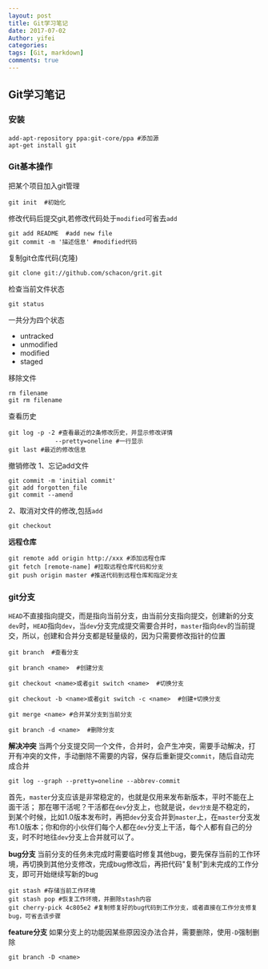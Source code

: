 ```yaml
---
layout: post
title: Git学习笔记
date: 2017-07-02
Author: yifei
categories: 
tags: [Git, markdown]
comments: true
---
```


## Git学习笔记

### 安装

```shell
add-apt-repository ppa:git-core/ppa #添加源
apt-get install git
```

### Git基本操作
把某个项目加入git管理
```
git init  #初始化
```
修改代码后提交git,若修改代码处于`modified`可省去`add`
```
git add README  #add new file
git commit -m '描述信息' #modified代码
```
复制git仓库代码(克隆)
```
git clone git://github.com/schacon/grit.git
```
检查当前文件状态
```
git status
```
一共分为四个状态
- untracked
- unmodified
- modified
- staged

移除文件
```
rm filename
git rm filename
```

查看历史
```
git log -p -2 #查看最近的2条修改历史，并显示修改详情
  			 --pretty=oneline #一行显示
git last #最近的修改信息
```
撤销修改
1、忘记add文件
```
git commit -m 'initial commit'
git add forgotten_file
git commit --amend
```
2、取消对文件的修改,包括`add`
```
git checkout
```
**远程仓库**
```
git remote add origin http://xxx #添加远程仓库 
git fetch [remote-name] #拉取远程仓库代码和分支
git push origin master #推送代码到远程仓库和指定分支
```
### git分支
`HEAD`不直接指向提交，而是指向当前分支，由当前分支指向提交，创建新的分支`dev`时，`HEAD`指向`dev`，当`dev`分支完成提交需要合并时，`master`指向`dev`的当前提交，所以，创建和合并分支都是轻量级的，因为只需要修改指针的位置
```
git branch  #查看分支

git branch <name>  #创建分支

git checkout <name>或者git switch <name>  #切换分支

git checkout -b <name>或者git switch -c <name>  #创建+切换分支

git merge <name> #合并某分支到当前分支

git branch -d <name>  #删除分支
```

**解决冲突**
当两个分支提交同一个文件，合并时，会产生冲突，需要手动解决，打开有冲突的文件，手动删除不需要的内容，保存后重新提交`commit`，随后自动完成合并
```
git log --graph --pretty=oneline --abbrev-commit
```

首先，`master`分支应该是非常稳定的，也就是仅用来发布新版本，平时不能在上面干活；
那在哪干活呢？干活都在`dev`分支上，也就是说，`dev分支`是不稳定的，到某个时候，比如1.0版本发布时，再把`dev`分支合并到`master`上，在`master`分支发布1.0版本；你和你的小伙伴们每个人都在`dev`分支上干活，每个人都有自己的分支，时不时地往`dev`分支上合并就可以了。

**bug分支**
当前分支的任务未完成时需要临时修复其他bug，要先保存当前的工作环境，再切换到其他分支修改，完成bug修改后，再把代码"复制"到未完成的工作分支，即可开始继续写新的bug
```
git stash #存储当前工作环境
git stash pop #恢复工作环境，并删除stash内容
git cherry-pick 4c805e2 #复制修复好的bug代码到工作分支，或者直接在工作分支修复bug，可省去该步骤
```

**feature分支**
如果分支上的功能因某些原因没办法合并，需要删除，使用`-D`强制删除
```
git branch -D <name>
```
